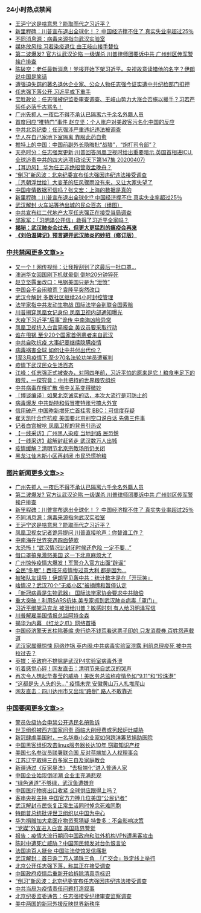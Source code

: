 <div class="catlist">
<h3>24小时热点禁闻</h3>
<ul>
<li><a href="https://github.com/fqnews/bnews/blob/master/topimagenews/20200407/1308171.md">王沪宁这是啥意思？能取而代之习近平？</a></li>
<li><a href="https://github.com/fqnews/bnews/blob/master/topimagenews/20200407/1308280.md">新里程碑：川普宣布退出全球化！？ 中国经济撑不住了 真实失业率超过25％</a></li>
<li><a href="https://github.com/fqnews/bnews/blob/master/topimagenews/20200407/1308185.md">不同消息源：病毒来源指向武汉实验室</a></li>
<li><a href="https://github.com/fqnews/bnews/blob/master/comments/20200407/1308260.md">媒体放风指 习若染疫退位 由王岐山接手替位</a></li>
<li><a href="https://github.com/fqnews/bnews/blob/master/topimagenews/20200407/1308334.md">第二波爆发? 官方认武汉沦陷 一级谋杀 川普律师团要诉中共 广州封区传军警挨户排查</a></li>
<li><a href="https://github.com/fqnews/bnews/blob/master/cbnews/20200408/1308423.md">陈破空：老任最新消息！党报开始下架习近平。央视故意读错他的名字？伊朗说中国是笑话 </a></li>
<li><a href="https://github.com/fqnews/bnews/blob/master/weiquan/20200407/1308305.md">遭强迫失踪的著名退休企业家&#12289;公众人物任志强今证实遭中共纪检部门扣押</a></li>
<li><a href="https://github.com/fqnews/bnews/blob/master/cbnews/20200408/1308497.md">任志强下落公开 习近平或下重手</a></li>
<li><a href="https://github.com/fqnews/bnews/blob/master/bannedvideo/20200408/1308404.md">宝胜政论：任志强被纪监委审查调查、王岐山势力大涨会否施以援手？习若严惩任必落千古骂名！</a></li>
<li><a href="https://github.com/fqnews/bnews/blob/master/topimagenews/20200408/1308663.md">广州先抓人 一夜后不得不承认已隔离六千余名外籍人员</a></li>
<li><a href="https://github.com/fqnews/bnews/blob/master/cbnews/20200407/1308284.md">首度回应“推特门”事件 赵立坚：个人账户对美政客污名化中国的反应</a></li>
<li><a href="https://github.com/fqnews/bnews/blob/master/cbnews/20200407/1308332.md">中共北京纪委：任志强涉严重违纪违法被调查</a></li>
<li><a href="https://github.com/fqnews/bnews/blob/master/cnnews/20200408/1308535.md">华人在自己家地下室隔离 靠服此药自愈</a></li>
<li><a href="https://github.com/fqnews/bnews/blob/master/headline/20200407/1308258.md">推特上的中国：中国前副外长隐晦批“战狼”，“炮打司令部”？</a></li>
<li><a href="https://github.com/fqnews/bnews/blob/master/cbnews/20200408/1308503.md">天亮时分：任志强案更新;川普回答凤凰卫视时给出重要暗示,英国首相进ICU,全球追责中共的四大选项(政论天下第147集 20200407) </a></li>
<li><a href="https://github.com/fqnews/bnews/blob/master/headline/20200407/1308199.md">【耳边风】  华为任正非绝招营救孟晚舟？</a></li>
<li><a href="https://github.com/fqnews/bnews/blob/master/headline/20200408/1308341.md">“倒习”新风波：北京纪委宣布任志强因违纪违法接受调查</a></li>
<li><a href="https://github.com/fqnews/bnews/blob/master/ssgc/20200408/1308434.md">〖兲朝浮世绘〗大变革的狂风骤雨没有来，又让大家失望了</a></li>
<li><a href="https://github.com/fqnews/bnews/blob/master/ssgc/20200408/1308639.md">中国疫情数据可信吗？张文宏：上海的数据是真的</a></li>
<li><a href="https://github.com/fqnews/bnews/blob/master/cbnews/20200407/1308285.md">新里程碑：川普宣布退出全球化!? 中国经济撑不住 真实失业率超过25％</a></li>
<li><a href="https://github.com/fqnews/bnews/blob/master/comments/20200408/1308533.md">武汉解封 火车站等待出城的民众百态（组图）</a></li>
<li><a href="https://github.com/fqnews/bnews/blob/master/cbnews/20200408/1308532.md">中共宣布红二代地产大亨任志强正在接受当局调查</a></li>
<li><a href="https://github.com/fqnews/bnews/blob/master/bannedvideo/20200407/1308303.md">邱家军：「习明泽公开信」救得了习近平全家吗？ </a></li>
<li><b><a href="https://github.com/fqnews/bnews/blob/master/comments/20200211/1275071.md" target="_blank">揭秘：武汉肺炎会过去，但更大更猛烈的瘟疫会再来</a></b></li>
<li><b><a href="https://github.com/fqnews/bnews/blob/master/comments/20200207/1272816.md" target="_blank">《刘伯温碑记》预言避开武汉肺炎的妙招（修订版）</a></b></li>
</ul>
</div>

<div class="catlist">
<h3><a href="https://github.com/fqnews/bnews/blob/master/cbnews/" target="_blank">中共禁闻</a><span><a href="https://github.com/fqnews/bnews/blob/master/cbnews/" target="_blank" rel="nofollow">更多文章>></a></span></h3>
<ul>
<li><a href="https://github.com/fqnews/bnews/blob/master/cbnews/20200408/1308747.md" target="_blank">又一个！网传视频：让我搜刮到了这最后一批口罩&#8230;</a></li>
<li><a href="https://github.com/fqnews/bnews/blob/master/cbnews/20200408/1308726.md" target="_blank">澳洲华女回国刚下机就晕倒 倒地20分钟猝死</a></li>
<li><a href="https://github.com/fqnews/bnews/blob/master/cbnews/20200408/1308723.md" target="_blank">赵立坚露面改口：甩锅美国只是为“泄愤”</a></li>
<li><a href="https://github.com/fqnews/bnews/blob/master/cbnews/20200408/1308720.md" target="_blank">中国会不会闹粮荒？袁隆平突然改口</a></li>
<li><a href="https://github.com/fqnews/bnews/blob/master/cbnews/20200408/1308719.md" target="_blank">武汉今解封 多数社区继续24小时封控管理</a></li>
<li><a href="https://github.com/fqnews/bnews/blob/master/cbnews/20200408/1308705.md" target="_blank">法学家指中共发动生物战 国际法学会到联合国索赔</a></li>
<li><a href="https://github.com/fqnews/bnews/blob/master/cbnews/20200408/1308704.md" target="_blank">川普揭穿凤凰女记身份 凤凰卫视内部通知曝光</a></li>
<li><a href="https://github.com/fqnews/bnews/blob/master/cbnews/20200408/1308703.md" target="_blank">大疫下习近平“后事”诡传 中南海凶险异常</a></li>
<li><a href="https://github.com/fqnews/bnews/blob/master/cbnews/20200408/1308702.md" target="_blank">凤凰卫视挤入白宫简报会 美议员要采取行动</a></li>
<li><a href="https://github.com/fqnews/bnews/blob/master/cbnews/20200408/1308701.md" target="_blank">谁在甩锅 至少20个国家首例患者来自武汉</a></li>
<li><a href="https://github.com/fqnews/bnews/blob/master/cbnews/20200408/1308699.md" target="_blank">中共自吹抗疫 大事纪要继续隐瞒疫情</a></li>
<li><a href="https://github.com/fqnews/bnews/blob/master/cbnews/20200408/1308690.md" target="_blank">病毒祸害全球 如何让中共付出代价？</a></li>
<li><a href="https://github.com/fqnews/bnews/blob/master/cbnews/20200408/1308689.md" target="_blank">1至3月疫情下 至少70名法轮功学员遭冤判</a></li>
<li><a href="https://github.com/fqnews/bnews/blob/master/cbnews/20200408/1308676.md" target="_blank">疫情下武汉民众生活百态</a></li>
<li><a href="https://github.com/fqnews/bnews/blob/master/cbnews/20200408/1308675.md" target="_blank">江峰：任志强正式被查办，对照四年前，习近平怕的原来是它！粮食丰足下的粮荒，一探究竟：中共把持的世界粮农组织</a></li>
<li><a href="https://github.com/fqnews/bnews/blob/master/cbnews/20200408/1308674.md" target="_blank">中共病毒在俄扩散 俄中关系变得微妙</a></li>
<li><a href="https://github.com/fqnews/bnews/blob/master/cbnews/20200408/1308670.md" target="_blank">〖博谈编译〗如果北京诚实的话，本次大流行是可防止的</a></li>
<li><a href="https://github.com/fqnews/bnews/blob/master/cbnews/20200408/1308665.md" target="_blank">病毒爆发 中共劫持和假冒推特账号搞大外宣</a></li>
<li><a href="https://github.com/fqnews/bnews/blob/master/cbnews/20200408/1308664.md" target="_blank">信用破产 中国昨新增死亡首挂零 BBC：可信度存疑</a></li>
<li><a href="https://github.com/fqnews/bnews/blob/master/cbnews/20200408/1308657.md" target="_blank">崔天凯吁合作抗疫 美国要北京别空口说白话 先做三件事</a></li>
<li><a href="https://github.com/fqnews/bnews/blob/master/cbnews/20200408/1308656.md" target="_blank">记者白宫被呛 凤凰卫视的背景引热议</a></li>
<li><a href="https://github.com/fqnews/bnews/blob/master/cbnews/20200408/1308655.md" target="_blank">【一线采访】广州黑人染疫 当地封路 民恐慌</a></li>
<li><a href="https://github.com/fqnews/bnews/blob/master/cbnews/20200408/1308654.md" target="_blank">【一线采访】趁解封赶紧走 武汉数万人出城</a></li>
<li><a href="https://github.com/fqnews/bnews/blob/master/cbnews/20200408/1308653.md" target="_blank">疫情缓解？清明节北京宗教场所仍关闭</a></li>
<li><a href="https://github.com/fqnews/bnews/blob/master/cbnews/20200408/1308620.md" target="_blank">黑龙江佳木斯小区再封闭 市民恐慌抢粮</a></li>

</ul>
</div>
<div class="catlist">
<h3><a href="https://github.com/fqnews/bnews/blob/master/topimagenews/" target="_blank">图片新闻</a><span><a href="https://github.com/fqnews/bnews/blob/master/topimagenews/" target="_blank" rel="nofollow">更多文章>></a></span></h3>
<ul>
<li><a href="https://github.com/fqnews/bnews/blob/master/topimagenews/20200408/1308663.md" target="_blank">广州先抓人 一夜后不得不承认已隔离六千余名外籍人员</a></li>
<li><a href="https://github.com/fqnews/bnews/blob/master/topimagenews/20200407/1308334.md" target="_blank">第二波爆发? 官方认武汉沦陷 一级谋杀 川普律师团要诉中共 广州封区传军警挨户排查</a></li>
<li><a href="https://github.com/fqnews/bnews/blob/master/topimagenews/20200407/1308280.md" target="_blank">新里程碑：川普宣布退出全球化！？ 中国经济撑不住了 真实失业率超过25％</a></li>
<li><a href="https://github.com/fqnews/bnews/blob/master/topimagenews/20200407/1308185.md" target="_blank">不同消息源：病毒来源指向武汉实验室</a></li>
<li><a href="https://github.com/fqnews/bnews/blob/master/topimagenews/20200407/1308171.md" target="_blank">王沪宁这是啥意思？能取而代之习近平？</a></li>
<li><a href="https://github.com/fqnews/bnews/blob/master/topimagenews/20200407/1308137.md" target="_blank">凤凰卫视女记者诡异提问 川普直接呛声：你替谁工作？</a></li>
<li><a href="https://github.com/fqnews/bnews/blob/master/topimagenews/20200407/1308135.md" target="_blank">中南海在世界突遇四面楚歌</a></li>
<li><a href="https://github.com/fqnews/bnews/blob/master/topimagenews/20200407/1308126.md" target="_blank">太恐怖！“武汉情况比封闭时候还危险 一定不要…”</a></li>
<li><a href="https://github.com/fqnews/bnews/blob/master/topimagenews/20200407/1308063.md" target="_blank">借口罩搞鬼激怒美国 这一下北京麻烦大了</a></li>
<li><a href="https://github.com/fqnews/bnews/blob/master/topimagenews/20200407/1308046.md" target="_blank">广州惊传疫情大爆发！军警介入官方出面“辟谣”</a></li>
<li><a href="https://github.com/fqnews/bnews/blob/master/topimagenews/20200407/1307993.md" target="_blank">全民“冬眠”！西班牙疫情惨过意大利 都是因为&#8230;</a></li>
<li><a href="https://github.com/fqnews/bnews/blob/master/topimagenews/20200407/1307952.md" target="_blank">被猪队友误导！伊朗罕见轰中共：统计数字是在「开玩笑」</a></li>
<li><a href="https://github.com/fqnews/bnews/blob/master/topimagenews/20200407/1307951.md" target="_blank">啥情况？武汉70个“无疫小区”被摘牌和暂停认定</a></li>
<li><a href="https://github.com/fqnews/bnews/blob/master/topimagenews/20200407/1307931.md" target="_blank">「新冠病毒是生物武器」 国际法学家协会要求中共赔偿</a></li>
<li><a href="https://github.com/fqnews/bnews/blob/master/topimagenews/20200407/1307824.md" target="_blank">重大突破！利用SARS抗体 美专家抓到武汉肺炎病毒「罩门」</a></li>
<li><a href="https://github.com/fqnews/bnews/blob/master/topimagenews/20200406/1307673.md" target="_blank">习近平绑架马克龙 被泄给川普？敏感时刻 有人给习明泽写信</a></li>
<li><a href="https://github.com/fqnews/bnews/blob/master/topimagenews/20200406/1307607.md" target="_blank">川普解雇美国情报总监阿特金森</a></li>
<li><a href="https://github.com/fqnews/bnews/blob/master/topimagenews/20200406/1307605.md" target="_blank">揭华为内幕 《红龙之爪》网络首播</a></li>
<li><a href="https://github.com/fqnews/bnews/blob/master/topimagenews/20200406/1307567.md" target="_blank">中国经济擎天五柱陷萎缩 央行绝不钱荒看这票子印的 只发消费券 百姓怨声载道</a></li>
<li><a href="https://github.com/fqnews/bnews/blob/master/topimagenews/20200406/1307517.md" target="_blank">武汉家属曝惊悚 网络炸锅 英内阁:中共病毒实验室泄露 利前总理疫死 被中共拉过去？</a></li>
<li><a href="https://github.com/fqnews/bnews/blob/master/topimagenews/20200406/1307460.md" target="_blank">英媒：英政府不排除是武汉P4实验室病毒外泄</a></li>
<li><a href="https://github.com/fqnews/bnews/blob/master/topimagenews/20200406/1307333.md" target="_blank">听着感觉心碎！网友直击：清明节来自武汉的哭声</a></li>
<li><a href="https://github.com/fqnews/bnews/blob/master/topimagenews/20200406/1307321.md" target="_blank">再次令人想起华春莹的威胁！美医务总监称疫情危如“9.11”和“珍珠港”</a></li>
<li><a href="https://github.com/fqnews/bnews/blob/master/topimagenews/20200406/1307320.md" target="_blank">“这都是头 人头的头…” 疫情未完 安徽黄山万人扎堆爬山</a></li>
<li><a href="https://github.com/fqnews/bnews/blob/master/topimagenews/20200406/1307319.md" target="_blank">网友直击：四川达州市又出现“路倒” 路人不敢靠近</a></li>

</ul>
</div>
<div class="catlist">
<h3><a href="https://github.com/fqnews/bnews/blob/master/headline/" target="_blank">中国要闻</a><span><a href="https://github.com/fqnews/bnews/blob/master/headline/" target="_blank" rel="nofollow">更多文章>></a></span></h3>
<ul>
<li><a href="https://github.com/fqnews/bnews/blob/master/headline/20200408/1308752.md" target="_blank">警员佐级协会申禁公开选民名册败诉</a></li>
<li><a href="https://github.com/fqnews/bnews/blob/master/headline/20200408/1308751.md" target="_blank">世卫组织被西方国家问责   面临大削经费或另起炉灶威胁</a></li>
<li><a href="https://github.com/fqnews/bnews/blob/master/headline/20200408/1308649.md" target="_blank">新冠肆虐美国时，一名华裔小企业家如何跨洋筹货捐助医院</a></li>
<li><a href="https://github.com/fqnews/bnews/blob/master/headline/20200408/1308564.md" target="_blank">中国黑客组织攻击linux服务器长达10年 窃取知识产权</a></li>
<li><a href="https://github.com/fqnews/bnews/blob/master/headline/20200408/1308530.md" target="_blank">美国七名参议员联署联合国     反对蒋端加入人权理事会</a></li>
<li><a href="https://github.com/fqnews/bnews/blob/master/headline/20200408/1308502.md" target="_blank">江苏辽宁取缔三百多家三自及家庭教会</a></li>
<li><a href="https://github.com/fqnews/bnews/blob/master/headline/20200408/1308480.md" target="_blank">新疆通过《反家暴法》     “去极端化”进入普通人家</a></li>
<li><a href="https://github.com/fqnews/bnews/blob/master/headline/20200408/1308460.md" target="_blank">中国企业始现倒闭潮  企业主充满悲观</a></li>
<li><a href="https://github.com/fqnews/bnews/blob/master/headline/20200408/1308444.md" target="_blank">“绿色通道”不够绿，武汉鱼遭嫌弃</a></li>
<li><a href="https://github.com/fqnews/bnews/blob/master/headline/20200408/1308433.md" target="_blank">中国医疗物资出口收紧  全球供应跟得上吗？</a></li>
<li><a href="https://github.com/fqnews/bnews/blob/master/headline/20200408/1308418.md" target="_blank">客串央视主持   中国官方力捧几位美国“公民记者”</a></li>
<li><a href="https://github.com/fqnews/bnews/blob/master/headline/20200408/1308403.md" target="_blank">武汉解封市民恢复正常生活同时悼念死难同胞</a></li>
<li><a href="https://github.com/fqnews/bnews/blob/master/headline/20200408/1308387.md" target="_blank">特朗普总统批评世卫组织以中国为中心</a></li>
<li><a href="https://github.com/fqnews/bnews/blob/master/headline/20200408/1308386.md" target="_blank">华为捐赠加大拿医疗物资惹猜疑   特鲁多：不会影响决策</a></li>
<li><a href="https://github.com/fqnews/bnews/blob/master/headline/20200408/1308385.md" target="_blank">“党媒”外宣进入白宫   美国政界警觉</a></li>
<li><a href="https://github.com/fqnews/bnews/blob/master/headline/20200408/1308354.md" target="_blank">报告：疫情大流行期间中国政府和驻外机构VPN遭黑客攻击</a></li>
<li><a href="https://github.com/fqnews/bnews/blob/master/headline/20200408/1308353.md" target="_blank">陈时中遭死亡威胁？中国网民频发对台仇恨言论</a></li>
<li><a href="https://github.com/fqnews/bnews/blob/master/headline/20200408/1308352.md" target="_blank">法国逾百人挺台 中国驻法使馆发信痛批</a></li>
<li><a href="https://github.com/fqnews/bnews/blob/master/headline/20200408/1308347.md" target="_blank">武汉解封：首日逾二万人涌珠三角　「广交会」铁定线上举行</a></li>
<li><a href="https://github.com/fqnews/bnews/blob/master/headline/20200408/1308343.md" target="_blank">北京公开任志强下落，称其正在接受调查</a></li>
<li><a href="https://github.com/fqnews/bnews/blob/master/headline/20200408/1308342.md" target="_blank">中国政府疫情后重新开始拆除清真寺标识</a></li>
<li><a href="https://github.com/fqnews/bnews/blob/master/headline/20200408/1308341.md" target="_blank">“倒习”新风波：北京纪委宣布任志强因违纪违法接受调查</a></li>
<li><a href="https://github.com/fqnews/bnews/blob/master/headline/20200408/1308339.md" target="_blank">中共当局为疫情责任问题打造叙事</a></li>
<li><a href="https://github.com/fqnews/bnews/blob/master/headline/20200407/1308335.md" target="_blank">北京纪委监委通告：任志强接受纪律审查监察调查</a></li>
<li><a href="https://github.com/fqnews/bnews/blob/master/headline/20200407/1308330.md" target="_blank">美中两国的新冠外援反映世界新秩序</a></li>

</ul>
</div>